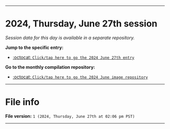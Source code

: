 
***

# 2024, Thursday, June 27th session

_Session data for this day is available in a separate repository._

**Jump to the specific entry:**

- [:octocat: `Click/tap here to go the 2024 June 27th entry`](https://github.com/seanpm2001/SeansLifeArchive_Images_ModernSmurfsVillage_Y2024_V6/tree/SeansLifeArchive_ModernSmurfsVillage_Y2024_V6_Main-dev/2024/06_June/27/)

**Go to the monthly compilation repository:**

- [:octocat: `Click/tap here to go the 2024 June image repository`](https://github.com/seanpm2001/SeansLifeArchive_Images_ModernSmurfsVillage_Y2024_V6/)

***

# File info

**File version:** `1 (2024, Thursday, June 27th at 02:06 pm PST)`

***
